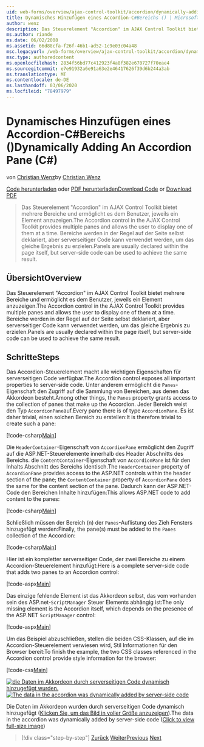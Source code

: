 ```yaml
---
uid: web-forms/overview/ajax-control-toolkit/accordion/dynamically-adding-an-accordion-pane-cs
title: Dynamisches Hinzufügen eines Accordion-C#Bereichs () | Microsoft-Dokumentation
author: wenz
description: Das Steuerelement "Accordion" im AJAX Control Toolkit bietet mehrere Bereiche und ermöglicht es dem Benutzer, jeweils ein Element anzuzeigen. Panels werden normalerweise als w...
ms.author: riande
ms.date: 06/02/2008
ms.assetid: 66d88cfa-f26f-46b1-ad52-1c9e03c04a48
msc.legacyurl: /web-forms/overview/ajax-control-toolkit/accordion/dynamically-adding-an-accordion-pane-cs
msc.type: authoredcontent
ms.openlocfilehash: 2834f56bd77c412923f4a8f382e670727f70eae4
ms.sourcegitcommit: e7e91932a6e91a63e2e46417626f39d6b244a3ab
ms.translationtype: MT
ms.contentlocale: de-DE
ms.lasthandoff: 03/06/2020
ms.locfileid: "78497979"
---
```

# <a name="dynamically-adding-an-accordion-pane-c"></a><span data-ttu-id="505d6-104">Dynamisches Hinzufügen eines Accordion-C#Bereichs ()</span><span class="sxs-lookup"><span data-stu-id="505d6-104">Dynamically Adding An Accordion Pane (C#)</span></span>

<span data-ttu-id="505d6-105">von [Christian Wenz](https://github.com/wenz)</span><span class="sxs-lookup"><span data-stu-id="505d6-105">by [Christian Wenz](https://github.com/wenz)</span></span>

<span data-ttu-id="505d6-106">[Code herunterladen](https://download.microsoft.com/download/5/6/d/56d50cef-2011-4c8f-9891-7edc6dc57df9/Accordion2.cs.zip) oder [PDF herunterladen](https://download.microsoft.com/download/6/7/1/6718d452-ff89-4d3f-a90e-c74ec2d636a3/accordion2CS.pdf)</span><span class="sxs-lookup"><span data-stu-id="505d6-106">[Download Code](https://download.microsoft.com/download/5/6/d/56d50cef-2011-4c8f-9891-7edc6dc57df9/Accordion2.cs.zip) or [Download PDF](https://download.microsoft.com/download/6/7/1/6718d452-ff89-4d3f-a90e-c74ec2d636a3/accordion2CS.pdf)</span></span>

> <span data-ttu-id="505d6-107">Das Steuerelement "Accordion" im AJAX Control Toolkit bietet mehrere Bereiche und ermöglicht es dem Benutzer, jeweils ein Element anzuzeigen.</span><span class="sxs-lookup"><span data-stu-id="505d6-107">The Accordion control in the AJAX Control Toolkit provides multiple panes and allows the user to display one of them at a time.</span></span> <span data-ttu-id="505d6-108">Bereiche werden in der Regel auf der Seite selbst deklariert, aber serverseitiger Code kann verwendet werden, um das gleiche Ergebnis zu erzielen.</span><span class="sxs-lookup"><span data-stu-id="505d6-108">Panels are usually declared within the page itself, but server-side code can be used to achieve the same result.</span></span>

## <a name="overview"></a><span data-ttu-id="505d6-109">Übersicht</span><span class="sxs-lookup"><span data-stu-id="505d6-109">Overview</span></span>

<span data-ttu-id="505d6-110">Das Steuerelement "Accordion" im AJAX Control Toolkit bietet mehrere Bereiche und ermöglicht es dem Benutzer, jeweils ein Element anzuzeigen.</span><span class="sxs-lookup"><span data-stu-id="505d6-110">The Accordion control in the AJAX Control Toolkit provides multiple panes and allows the user to display one of them at a time.</span></span> <span data-ttu-id="505d6-111">Bereiche werden in der Regel auf der Seite selbst deklariert, aber serverseitiger Code kann verwendet werden, um das gleiche Ergebnis zu erzielen.</span><span class="sxs-lookup"><span data-stu-id="505d6-111">Panels are usually declared within the page itself, but server-side code can be used to achieve the same result.</span></span>

## <a name="steps"></a><span data-ttu-id="505d6-112">Schritte</span><span class="sxs-lookup"><span data-stu-id="505d6-112">Steps</span></span>

<span data-ttu-id="505d6-113">Das Accordion-Steuerelement macht alle wichtigen Eigenschaften für serverseitigen Code verfügbar.</span><span class="sxs-lookup"><span data-stu-id="505d6-113">The Accordion control exposes all important properties to server-side code.</span></span> <span data-ttu-id="505d6-114">Unter anderem ermöglicht die `Panes`-Eigenschaft den Zugriff auf die Sammlung von Bereichen, aus denen das Akkordeon besteht.</span><span class="sxs-lookup"><span data-stu-id="505d6-114">Among other things, the `Panes` property grants access to the collection of panes that make up the Accordion.</span></span> <span data-ttu-id="505d6-115">Jeder Bereich weist den Typ `AccordionPane`auf.</span><span class="sxs-lookup"><span data-stu-id="505d6-115">Every pane there is of type `AccordionPane`.</span></span> <span data-ttu-id="505d6-116">Es ist daher trivial, einen solchen Bereich zu erstellen:</span><span class="sxs-lookup"><span data-stu-id="505d6-116">It is therefore trivial to create such a pane:</span></span>

[!code-csharp[Main](dynamically-adding-an-accordion-pane-cs/samples/sample1.cs)]

<span data-ttu-id="505d6-117">Die `HeaderContainer`-Eigenschaft von `AccordionPane` ermöglicht den Zugriff auf die ASP.NET-Steuerelemente innerhalb des Header Abschnitts des Bereichs. die `ContentContainer`-Eigenschaft von `AccordionPane` ist für den Inhalts Abschnitt des Bereichs identisch.</span><span class="sxs-lookup"><span data-stu-id="505d6-117">The `HeaderContainer` property of `AccordionPane` provides access to the ASP.NET controls within the header section of the pane; the `ContentContainer` property of `AccordionPane` does the same for the content section of the pane.</span></span> <span data-ttu-id="505d6-118">Dadurch kann der ASP.NET-Code den Bereichen Inhalte hinzufügen:</span><span class="sxs-lookup"><span data-stu-id="505d6-118">This allows ASP.NET code to add content to the panes:</span></span>

[!code-csharp[Main](dynamically-adding-an-accordion-pane-cs/samples/sample2.cs)]

<span data-ttu-id="505d6-119">Schließlich müssen der Bereich (n) der `Panes`-Auflistung des Zieh Fensters hinzugefügt werden:</span><span class="sxs-lookup"><span data-stu-id="505d6-119">Finally, the pane(s) must be added to the `Panes` collection of the Accordion:</span></span>

[!code-csharp[Main](dynamically-adding-an-accordion-pane-cs/samples/sample3.cs)]

<span data-ttu-id="505d6-120">Hier ist ein kompletter serverseitiger Code, der zwei Bereiche zu einem Accordion-Steuerelement hinzufügt:</span><span class="sxs-lookup"><span data-stu-id="505d6-120">Here is a complete server-side code that adds two panes to an Accordion control:</span></span>

[!code-aspx[Main](dynamically-adding-an-accordion-pane-cs/samples/sample4.aspx)]

<span data-ttu-id="505d6-121">Das einzige fehlende Element ist das Akkordeon selbst, das vom vorhanden sein des ASP.net-`ScriptManager` Steuer Elements abhängig ist:</span><span class="sxs-lookup"><span data-stu-id="505d6-121">The only missing element is the Accordion itself, which depends on the presence of the ASP.NET `ScriptManager` control:</span></span>

[!code-aspx[Main](dynamically-adding-an-accordion-pane-cs/samples/sample5.aspx)]

<span data-ttu-id="505d6-122">Um das Beispiel abzuschließen, stellen die beiden CSS-Klassen, auf die im Accordion-Steuerelement verwiesen wird, Stil Informationen für den Browser bereit:</span><span class="sxs-lookup"><span data-stu-id="505d6-122">To finish the example, the two CSS classes referenced in the Accordion control provide style information for the browser:</span></span>

[!code-css[Main](dynamically-adding-an-accordion-pane-cs/samples/sample6.css)]

<span data-ttu-id="505d6-123">[![die Daten im Akkordeon durch serverseitigen Code dynamisch hinzugefügt wurden.](dynamically-adding-an-accordion-pane-cs/_static/image2.png)](dynamically-adding-an-accordion-pane-cs/_static/image1.png)</span><span class="sxs-lookup"><span data-stu-id="505d6-123">[![The data in the accordion was dynamically added by server-side code](dynamically-adding-an-accordion-pane-cs/_static/image2.png)](dynamically-adding-an-accordion-pane-cs/_static/image1.png)</span></span>

<span data-ttu-id="505d6-124">Die Daten im Akkordeon wurden durch serverseitigen Code dynamisch hinzugefügt ([Klicken Sie, um das Bild in voller Größe anzuzeigen](dynamically-adding-an-accordion-pane-cs/_static/image3.png)).</span><span class="sxs-lookup"><span data-stu-id="505d6-124">The data in the accordion was dynamically added by server-side code ([Click to view full-size image](dynamically-adding-an-accordion-pane-cs/_static/image3.png))</span></span>

> [!div class="step-by-step"]
> <span data-ttu-id="505d6-125">[Zurück](databinding-to-an-accordion-cs.md)
> [Weiter](databinding-to-an-accordion-vb.md)</span><span class="sxs-lookup"><span data-stu-id="505d6-125">[Previous](databinding-to-an-accordion-cs.md)
[Next](databinding-to-an-accordion-vb.md)</span></span>
